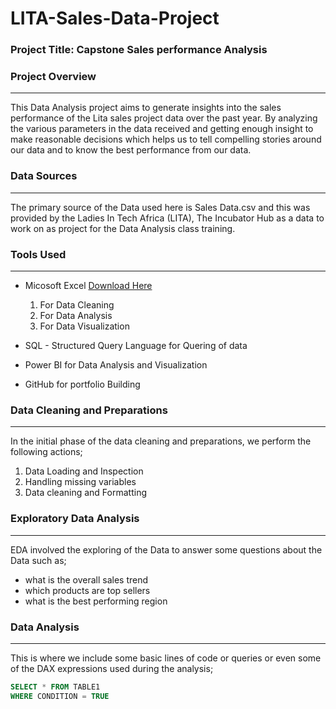 # LITA-Sales-Data-Project

### Project Title: Capstone Sales performance Analysis

### Project Overview
---
This Data Analysis project aims to generate insights into the sales performance of the Lita sales project data over the past year. By analyzing the various parameters in the data received and getting enough insight to make reasonable decisions which helps us to tell compelling stories around our data and to know the best performance from our data.

### Data Sources
---
The primary source of the Data used here is Sales Data.csv and this was provided by the Ladies In Tech Africa (LITA), The Incubator Hub as a data to work on as project for the Data Analysis class training.

### Tools Used 
---
- Micosoft Excel [Download Here](https://www.microsoft.com)
  1. For Data Cleaning
  2. For Data Analysis
  3. For Data Visualization
  
- SQL - Structured Query Language for Quering of data
- Power BI for Data Analysis and Visualization
- GitHub for portfolio Building

### Data Cleaning and Preparations
---
In the initial phase of the data cleaning and preparations, we perform the following actions;
1. Data Loading and Inspection
2. Handling missing variables
3. Data cleaning and Formatting

### Exploratory Data Analysis
---
EDA involved the exploring of the Data to answer some questions about the Data such as;
- what is the overall sales trend
- which products are top sellers
- what is the best performing region

### Data Analysis 
---
This is where we include some basic lines of code or queries or even some of the DAX expressions used during the analysis;

```SQL
SELECT * FROM TABLE1
WHERE CONDITION = TRUE
```
